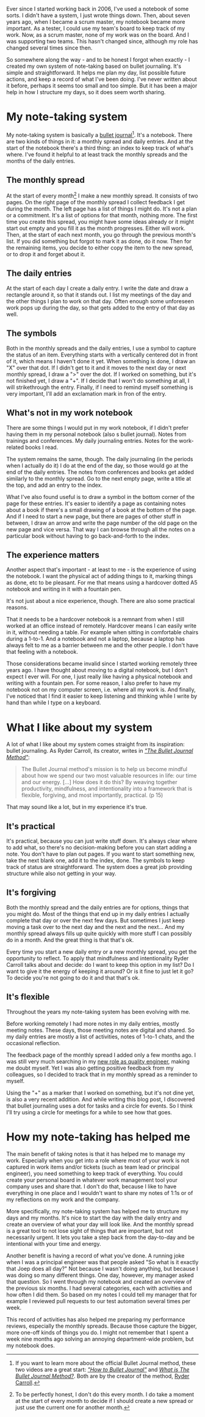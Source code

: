 <!--
.. title: My note-taking system for work
.. slug: my-note-taking-system-for-work
.. date: 2023-02-27 20:09:25 UTC+01:00
.. tags: note-taking, tools
.. category: tools
.. link: 
.. description: 
.. type: text
-->

Ever since I started working back in 2006, I've used a notebook of some sorts. I didn't have a system, I just wrote things down. Then, about seven years ago, when I became a scrum master, my notebook became more important. As a tester, I could use my team's board to keep track of my work. Now, as a scrum master, none of my work was on the board. And I was supporting two teams. This hasn't changed since, although my role has changed several times since then.

So somewhere along the way - and to be honest I forgot when exactly - I created my own system of note-taking based on bullet journaling. It's simple and straightforward. It helps me plan my day, list possible future actions, and keep a record of what I've been doing. I've never written about it before, perhaps it seems too small and too simple. But it has been a major help in how I structure my days, so it does seem worth sharing.

<!-- TEASER_END -->


# My note-taking system

My note-taking system is basically a [bullet journal](https://bulletjournal.com/)[^2]. It's a notebook. There are two kinds of things in it: a monthly spread and daily entries. And at the start of the notebook there's a third thing: an index to keep track of what's where. I've found it helpful to at least track the monthly spreads and the months of the daily entries.

[^2]: If you want to learn more about the official Bullet Journal method, these two videos are a great start: [*"How to Bullet Journal"*](https://www.youtube.com/watch?v=fm15cmYU0IM) and [*What is The Bullet Journal Method?*](https://www.youtube.com/watch?v=o4kueYhGEc8). Both are by the creator of the method, [Ryder Carroll](https://www.rydercarroll.com/).

## The monthly spread

At the start of every month[^1] I make a new monthly spread. It consists of two pages. On the right page of the monthly spread I collect feedback I get during the month. The left page has a list of things I might do. It's not a plan or a commitment. It's a list of options for that month, nothing more. The first time you create this spread, you might have some ideas already or it might start out empty and you fill it as the month progresses. Either will work. Then, at the start of each next month, you go through the previous month's list. If you did something but forgot to mark it as done, do it now. Then for the remaining items, you decide to either copy the item to the new spread, or to drop it and forget about it.

[^1]: To be perfectly honest, I don't do this every month. I do take a moment at the start of every month to decide if I should create a new spread or just use the current one for another month.

## The daily entries

At the start of each day I create a daily entry. I write the date and draw a rectangle around it, so that it stands out. I list my meetings of the day and the other things I plan to work on that day. Often enough some unforeseen work pops up during the day, so that gets added to the entry of that day as well.

## The symbols

Both in the monthly spreads and the daily entries, I use a symbol to capture the status of an item. Everything starts with a vertically centered dot in front of it, which means I haven't done it yet. When something is done, I draw an "X" over that dot. If I didn't get to it and it moves to the next day or next monthly spread, I draw a ">" over the dot. If I worked on something, but it's not finished yet, I draw a "+". If I decide that I won't do something at all, I will strikethrough the entry. Finally, if I need to remind myself something is very important, I'll add an exclamation mark in fron of the entry.

## What's not in my work notebook

There are some things I would put in my work notebook, if I didn't prefer having them in my personal notebook (also s bullet journal). Notes from trainings and conferences. My daily journaling entries. Notes for the work-related books I read.

The system remains the same, though. The daily journaling (in the periods when I actually do it) I do at the end of the day, so those would go at the end of the daily entries. The notes from conferences and books get added similarly to the monthly spread. Go to the next empty page, write a title at the top, and add an entry to the index.

What I've also found useful is to draw a symbol in the bottom corner of the page for these entries. It's easier to identify a page as containing notes about a book if there's a small drawing of a book at the bottom of the page. And if I need to start a new page, but there are pages of other stuff in between, I draw an arrow and write the page number of the old page on the new page and vice versa. That way I can browse through all the notes on a particular book without having to go back-and-forth to the index.

## The experience matters

Another aspect that's important - at least to me - is the experience of using the notebook. I want the physical act of adding things to it, marking things as done, etc to be pleasant. For me that means using a hardcover dotted A5 notebook and writing in it with a fountain pen.

It's not just about a nice experience, though. There are also some practical reasons.

That it needs to be a hardcover notebook is a remnant from when I still worked at an office instead of remotely. Hardcover means I can easily write in it, without needing a table. For example when sitting in comfortable chairs during a 1-to-1. And a notebook and not a laptop, because a laptop has always felt to me as a barrier between me and the other people. I don't have that feeling with a notebook.

Those considerations became invalid since I started working remotely three years ago. I have thought about moving to a digital notebook, but I don't expect I ever will. For one, I just really like having a physical notebook and writing with a fountain pen. For some reason, I also prefer to have my notebook not on my computer screen, i.e. where all my work is. And finally, I've noticed that I find it easier to keep listening and thinking while I write by hand than while I type on a keyboard.



# What I like about my system

A lot of what I like about my system comes straight from its inspiration: bullet journaling. As Ryder Carroll, its creator, writes in [*"The Bullet Journal Method"*](https://bulletjournal.com/pages/book):

> The Bullet Journal method's mission is to help us become mindful about how we spend our two most valuable resources in life: our time and our energy. [...] How does it do this? By weaving together productivity, mindfulness, and intentionality into a framework that is flexible, forgiving, and most importantly, practical. (p 15)

That may sound like a lot, but in my experience it's true.

## It's practical
It's practical, because you can just write stuff down. It's always clear where to add what, so there's no decision-making before you can start adding a note. You don't have to plan out pages. If you want to start something new, take the next blank one, add it to the index, done. The symbols to keep track of status are straightforward. The system does a great job providing structure while also not getting in your way.

## It's forgiving
Both the monthly spread and the daily entries are for options, things that you might do. Most of the things that end up in my daily entries I actually complete that day or over the next few days. But sometimes I just keep moving a task over to the next day and the next and the next... And my monthly spread always fills up quite quickly with more stuff I can possibly do in a month. And the great thing is that that's ok.

Every time you start a new daily entry or a new monthly spread, you get the opportunity to reflect. To apply that mindfulness and intentionality Ryder Carroll talks about and decide: do I want to keep this option in my list? Do I want to give it the energy of keeping it around? Or is it fine to just let it go? To decide you're not going to do it and that that's ok.

## It's flexible
Throughout the years my note-taking system has been evolving with me.

Before working remotely I had more notes in my daily entries, mostly meeting notes. These days, those meeting notes are digital and shared. So my daily entries are mostly a list of activities, notes of 1-to-1 chats, and the occasional reflection.

The feedback page of the monthly spread I added only a few months ago. I was still very much searching in my [new role as quality engineer](link://slug/three-lessons-after-three-months-of-quality-engineering), making me doubt myself. Yet I was also getting positive feedback from my colleagues, so I decided to track that in my monthly spread as a reminder to myself.

Using the "+" as a marker that I worked on something, but it's not dine yet, is also a very recent addition. And while writing this blog post, I discovered that bullet journaling uses a dot for tasks and a circle for events. So I think I'll try using a circle for meetings for a while to see how that goes.



# How my note-taking has helped me

The main benefit of taking notes is that it has helped me to manage my work. Especially when you get into a role where most of your work is not captured in work items and/or tickets (such as team lead or principal engineer), you need something to keep track of everything. You could create your personal board in whatever work management tool your company uses and share that. I don't do that, because I like to have everything in one place and I wouldn't want to share my notes of 1:1s or of my reflections on my work and the company.

More specifically, my note-taking system has helped me to structure my days and my months. It's nice to start the day with the daily entry and create an overview of what your day will look like. And the monthly spread is a great tool to not lose sight of things that are important, but not necessarily urgent. It lets you take a step back from the day-to-day and be intentional with your time and energy.

Another benefit is having a record of what you've done. A running joke when I was a principal engineer was that people asked "So what is it exactly that Joep does all day?" Not because I wasn't doing anything, but because I was doing so many different things. One day, however, my manager asked that question. So I went through my notebook and created an overview of the previous six months. I had several categories, each with activities and how often I did them. So based on my notes I could tell my manager that for example I reviewed pull requests to our test automation several times per week.

This record of activities has also helped me preparing my performance reviews, especially the monthly spreads. Because those capture the bigger, more one-off kinds of things you do. I might not remember that I spent a week nine months ago solving an annoying department-wide problem, but my notebook does.
